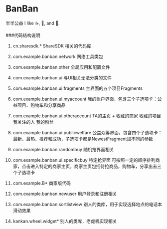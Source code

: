 # BanBan
半半公益
I like :coffee:, :bread:, and :dancer:.

###代码结构说明
1. cn.sharesdk.*
	ShareSDK 相关的代码库

2. com.example.banban.network
	网络工具类包

3. com.example.banban.other
	全局应用和配置文件

4. com.example.banban.ui 
	与UI相关无法分类的文件

5. com.example.banban.ui.fragments 
	主界面的五个项目Fragments

6. com.example.banban.ui.myaccount 
	我的账户界面，包含三个子选项卡：公益项目、购物车和分享商品

7. com.example.banban.ui.otheraccount
	TA的主页 + 收藏的商家 收藏的项目 我关注的人 我的粉丝

8. com.example.banban.ui.publicwelfare
	公益众筹界面，包含四个子选项卡：最新、最热、推荐和成功，子选项卡都是NewestFragment加不同的参数

9. com.example.banban.randombuy
	随机抢界面相关

10. com.example.banban.ui.specificbuy
	特定抢界面 可按照一定的顺序排列商家，点击进入特定的商家主页，商家主页包括待抢商品，购物车，分享出去三个子选项卡

11. com.example.B*
	商家版代码

12. com.example.banban.newuser
	用户登录和注册相关

13. com.example.banban.sortlistview
	别人的类库，用于实现选择地点的电话本滑动效果

14. kankan.wheel.widget*
	别人的类库，老虎机实现相关

